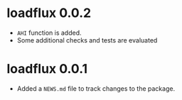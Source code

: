 # loadflux 0.0.2

* `AHI` function is added.
* Some additional checks and tests are evaluated

# loadflux 0.0.1

* Added a `NEWS.md` file to track changes to the package.
